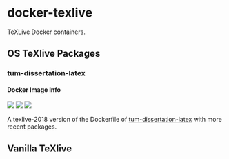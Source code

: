 # docker-texlive
TeXLive Docker containers.


## OS TeXlive Packages
### tum-dissertation-latex
#### Docker Image Info
[![](https://images.microbadger.com/badges/image/mvonbun/docker-texlive:2018-tum-dissertation-latex.svg)](https://microbadger.com/images/mvonbun/docker-texlive:2018-tum-dissertation-latex "Get your own image badge on microbadger.com")
[![](https://images.microbadger.com/badges/version/mvonbun/docker-texlive:2018-tum-dissertation-latex.svg)](https://microbadger.com/images/mvonbun/docker-texlive:2018-tum-dissertation-latex "Get your own version badge on microbadger.com")
[![](https://images.microbadger.com/badges/commit/mvonbun/docker-texlive:2018-tum-dissertation-latex.svg)](https://microbadger.com/images/mvonbun/docker-texlive:2018-tum-dissertation-latex "Get your own version badge on microbadger.com")

A texlive-2018 version of the Dockerfile of
[tum-dissertation-latex](https://github.com/TUM-LIS/tum-dissertation-latex) with
more recent packages.

## Vanilla TeXlive


